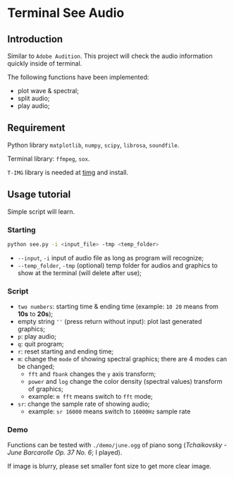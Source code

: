 # Terminal See Audio

## Introduction

Similar to `Adobe Audition`. This project will check the audio information quickly inside of terminal. 

The following functions have been implemented:

* plot wave & spectral;
* split audio;
* play audio;

## Requirement

Python library `matplotlib`, `numpy`, `scipy`, `librosa`, `soundfile`.

Terminal library: `ffmpeg`, `sox`.

`T-IMG` library is needed at [timg](https://github.com/hzeller/timg/) and install.

## Usage tutorial

Simple script will learn.

### Starting

```bash
python see.py -i <input_file> -tmp <temp_folder>
```

* `--input`, `-i` input of audio file as long as program will recognize;
* `--temp_folder`, `-tmp` (optional) temp folder for audios and graphics to show at the terminal (will delete after use);

### Script

* `two numbers`: starting time & ending time (example: `10 20` means from **10s** to **20s**);
* empty string `''` (press return without input): plot last generated graphics;
* `p`: play audio;
* `q`: quit program;
* `r`: reset starting and ending time;
* `m`: change the `mode` of showing spectral graphics; there are 4 modes can be changed;
  * `fft` and `fbank` changes the `y` axis transform;
  * `power` and `log` change the color density (spectral values) transform of graphics;
  * example: `m fft` means switch to `fft` mode;
* `sr`: change the sample rate of showing audio;
  * example: `sr 16000` means switch to `16000Hz` sample rate

### Demo

Functions can be tested with `./demo/june.ogg` of piano song (*Tchaikovsky - June Barcarolle Op. 37 No. 6*; I played).

If image is blurry, please set smaller font size to get more clear image.